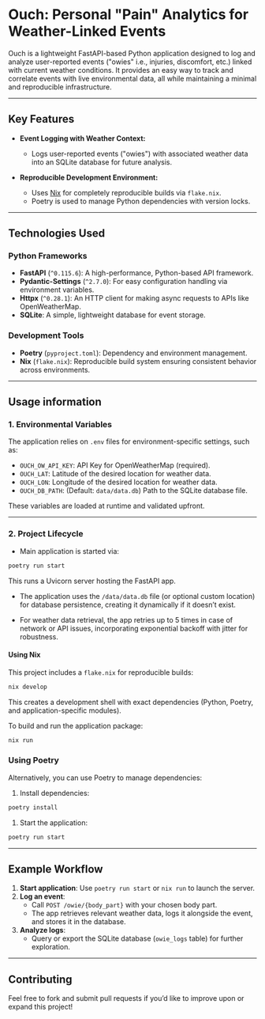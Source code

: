 # Ouch: Personal "Pain" Analytics for Weather-Linked Events

Ouch is a lightweight FastAPI-based Python application designed to log and analyze user-reported events ("owies" i.e., injuries, discomfort, etc.) linked with current weather conditions. It provides an easy way to track and correlate events with live environmental data, all while maintaining a minimal and reproducible infrastructure.

---

## Key Features
  
- **Event Logging with Weather Context:** 
  - Logs user-reported events ("owies") with associated weather data into an SQLite database for future analysis.

- **Reproducible Development Environment:**
  - Uses [Nix](https://nixos.org/) for completely reproducible builds via `flake.nix`.
  - Poetry is used to manage Python dependencies with version locks.

---

## Technologies Used

### Python Frameworks
- **FastAPI** (`^0.115.6`): A high-performance, Python-based API framework.
- **Pydantic-Settings** (`^2.7.0`): For easy configuration handling via environment variables.
- **Httpx** (`^0.28.1`): An HTTP client for making async requests to APIs like OpenWeatherMap.
- **SQLite**: A simple, lightweight database for event storage.

### Development Tools
- **Poetry** (`pyproject.toml`): Dependency and environment management.
- **Nix** (`flake.nix`): Reproducible build system ensuring consistent behavior across environments.

---

## Usage information

### 1. **Environmental Variables**
The application relies on `.env` files for environment-specific settings, such as:
- `OUCH_OW_API_KEY`: API Key for OpenWeatherMap (required).
- `OUCH_LAT`: Latitude of the desired location for weather data.
- `OUCH_LON`: Longitude of the desired location for weather data.
- `OUCH_DB_PATH`: (Default: `data/data.db`) Path to the SQLite database file.

These variables are loaded at runtime and validated upfront.

---

### 2. **Project Lifecycle**
- Main application is started via:
```bash
poetry run start
```
This runs a Uvicorn server hosting the FastAPI app.

- The application uses the `/data/data.db` file (or optional custom location) for database persistence, creating it dynamically if it doesn’t exist.

- For weather data retrieval, the app retries up to 5 times in case of network or API issues, incorporating exponential backoff with jitter for robustness.

#### **Using Nix**
This project includes a `flake.nix` for reproducible builds:
```bash
nix develop
```
This creates a development shell with exact dependencies (Python, Poetry, and application-specific modules).

To build and run the application package:
```bash
nix run
```

### **Using Poetry**
Alternatively, you can use Poetry to manage dependencies:

1. Install dependencies:
```bash
poetry install
```

1. Start the application:
```bash
poetry run start
```

---

## Example Workflow

1. **Start application**: Use `poetry run start` or `nix run` to launch the server.
2. **Log an event**:
    - Call `POST /owie/{body_part}` with your chosen body part.
    - The app retrieves relevant weather data, logs it alongside the event, and stores it in the database.
3. **Analyze logs**:
    - Query or export the SQLite database (`owie_logs` table) for further exploration.

---

## Contributing
Feel free to fork and submit pull requests if you’d like to improve upon or expand this project!

